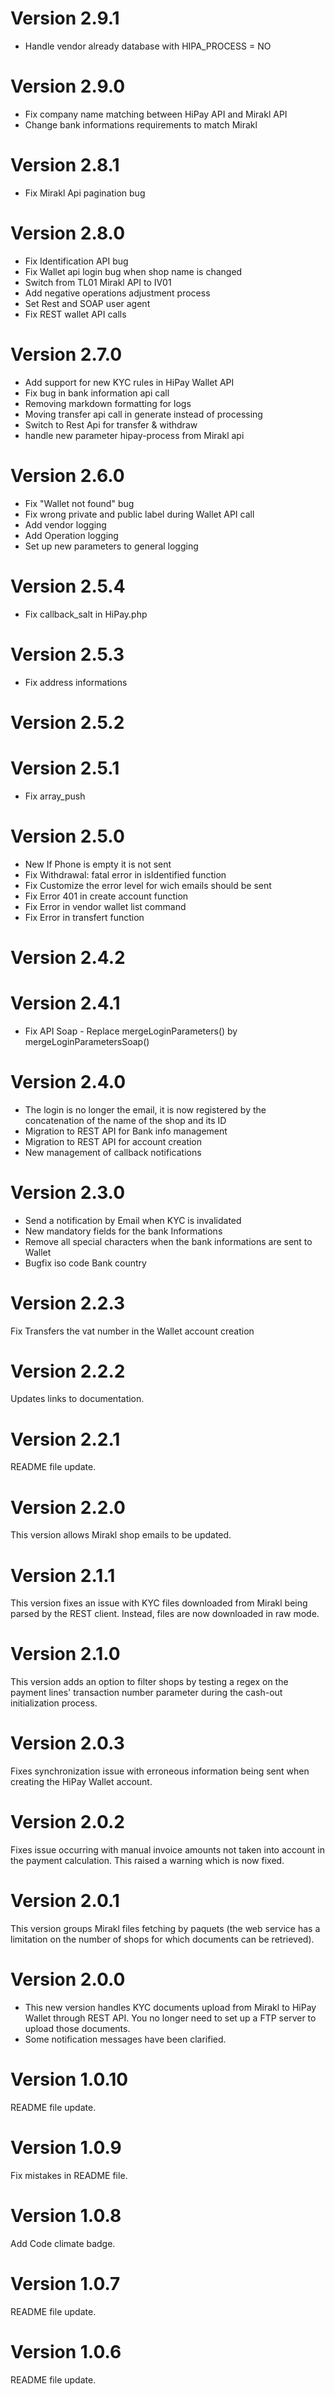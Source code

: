 # Version 2.9.1
- Handle vendor already database with HIPA_PROCESS = NO

# Version 2.9.0
- Fix company name matching between HiPay API and Mirakl API
- Change bank informations requirements to match Mirakl

# Version 2.8.1
- Fix Mirakl Api pagination bug

# Version 2.8.0
- Fix Identification API bug
- Fix Wallet api login bug when shop name is changed
- Switch from TL01 Mirakl API to IV01
- Add negative operations adjustment process
- Set Rest and SOAP user agent
- Fix REST wallet API calls

# Version 2.7.0
- Add support for new KYC rules in HiPay Wallet API
- Fix bug in bank information api call
- Removing markdown formatting for logs
- Moving transfer api call in generate instead of processing
- Switch to Rest Api for transfer & withdraw
- handle new parameter hipay-process from Mirakl api

# Version 2.6.0
- Fix "Wallet not found" bug
- Fix wrong private and public label during Wallet API call
- Add vendor logging
- Add Operation logging
- Set up new parameters to general logging

# Version 2.5.4
- Fix callback_salt in HiPay.php

# Version 2.5.3
- Fix address informations

# Version 2.5.2
# Version 2.5.1
- Fix array_push

# Version 2.5.0

- New If Phone is empty it is not sent
- Fix Withdrawal: fatal error in isIdentified function
- Fix Customize the error level for wich emails should be sent
- Fix Error 401 in create account function
- Fix Error in vendor wallet list command
- Fix Error in transfert function

# Version 2.4.2
# Version 2.4.1

- Fix API Soap - Replace mergeLoginParameters() by mergeLoginParametersSoap()

# Version 2.4.0

- The login is no longer the email, it is now registered by the concatenation of the name of the shop and its ID
- Migration to REST API for Bank info management 
- Migration to REST API for account creation
- New management of callback notifications 

# Version 2.3.0

- Send a notification by Email when KYC is invalidated
- New mandatory fields for the bank Informations
- Remove all special characters when the bank informations are sent to Wallet
- Bugfix iso code Bank country 

# Version 2.2.3

Fix Transfers the vat number in the Wallet account creation 

# Version 2.2.2

Updates links to documentation.

# Version 2.2.1

README file update.

# Version 2.2.0

This version allows Mirakl shop emails to be updated.

# Version 2.1.1

This version fixes an issue with KYC files downloaded from Mirakl being parsed by the REST client. Instead, files are now downloaded in raw mode.

# Version 2.1.0
This version adds an option to filter shops by testing a regex on the payment lines' transaction number parameter during the cash-out initialization process.

# Version 2.0.3
Fixes synchronization issue with erroneous information being sent when creating the HiPay Wallet account.

# Version 2.0.2
Fixes issue occurring with manual invoice amounts not taken into account in the payment calculation. This raised a warning which is now fixed.

# Version 2.0.1
This version groups Mirakl files fetching by paquets (the web service has a limitation on the number of shops for which documents can be retrieved).

# Version 2.0.0
- This new version handles KYC documents upload from Mirakl to HiPay Wallet through REST API. You no longer need to set up a FTP server to upload those documents.
- Some notification messages have been clarified.

# Version 1.0.10
README file update.

# Version 1.0.9
Fix mistakes in README file.

# Version 1.0.8
Add Code climate badge.

# Version 1.0.7
README file update.

# Version 1.0.6
README file update.
